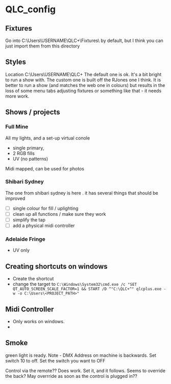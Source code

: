 # QLC_config




## Fixtures 
Go into C:\Users\USERNAME\QLC+\Fixtures\ by default, but I think you can just import them from this directory 


## Styles 
Location C:\Users\USERNAME\QLC+
The default one is ok. It's a bit bright to run a show with. 
The custom one is built off the RJones one I think. It is better to run a show (and matches the web one in colours) but results in the loss of some menu tabs adjusting fixtures or something like that - it needs more work. 


## Shows / projects 
### Full Mine 
All my lights, and a set-up virtual conole 
- single primary, 
- 2 RGB fills 
- UV (no patterns)

Midi mapped, can be used for photos

### Shibari Sydney
The one from shibari sydney is here .  it has several things that should be improved 

- [ ] single colour for fill / uplighting 
- [ ] clean up all functions / make sure they work 
- [ ] simplify the tap 
- [ ] add a physical midi controller

### Adelaide Fringe 
- UV only 



## Creating shortcuts on windows
- Create the shortcut 
- change the target to `C:\Windows\System32\cmd.exe /c "SET QT_AUTO_SCREEN_SCALE_FACTOR=1 && START /D ^"C:\QLC+^" qlcplus.exe -w -o C:\Users\<PROJECT_PATH>"`

## Midi Controller 
- Only works on windows.
- 


## Smoke 
green light is ready. 
Note  - DMX Address on machine is backwards. 
Set switch 10 to off. 
Set the switch you want to OFF 

Control via the remote?? 
Does work. Set it, and it follows. 
Seems to override the back? 
May overrride as soon as the control is plugged in?? 